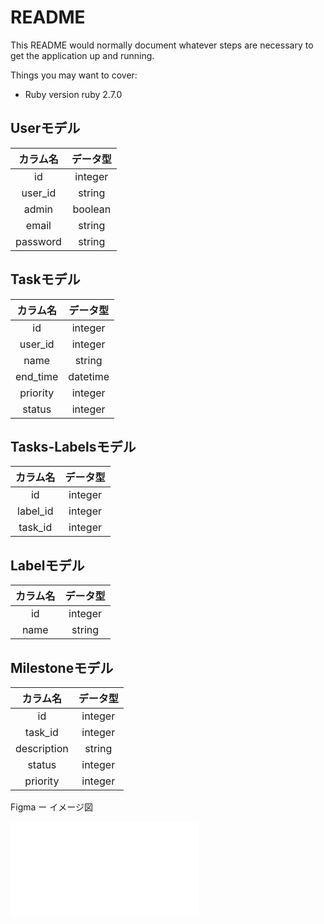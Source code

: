 # README

This README would normally document whatever steps are necessary to get the
application up and running.

Things you may want to cover:

* Ruby version
ruby 2.7.0

## Userモデル
| カラム名 | データ型
| :---: | :---: |
| id | integer | 
| user_id | string |
| admin | boolean |
| email | string |
| password | string |


## Taskモデル
| カラム名 | データ型
| :---: | :---: |
| id | integer | 
| user_id | integer |
| name | string |
| end_time | datetime |
| priority | integer |
| status | integer |


## Tasks-Labelsモデル
| カラム名 | データ型
| :---: | :---: |
| id | integer | 
| label_id | integer |
| task_id | integer | 

## Labelモデル
| カラム名 | データ型
| :---: | :---: |
| id | integer | 
| name | string |

## Milestoneモデル
| カラム名 | データ型
| :---: | :---: |
| id | integer | 
| task_id | integer | 
| description | string |
| status | integer |
| priority | integer |

Figma ー イメージ図


![One-Task.pdf](/uploads/be3cf5c0a7fddb7d2dee6b29cdfb97ab/One-Task.pdf)
